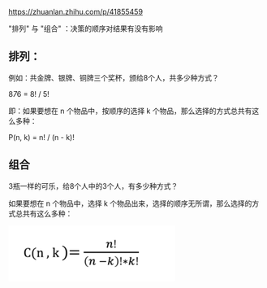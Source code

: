 https://zhuanlan.zhihu.com/p/41855459

"排列" 与 "组合" ：决策的顺序对结果有没有影响
## 排列：
例如：共金牌、银牌、铜牌三个奖杯，颁给8个人，共多少种方式？

8*7*6 = 8! / 5!

即：如果要想在 n 个物品中，按顺序的选择 k 个物品，那么选择的方式总共有这么多种：

P(n, k) = n! / (n - k)!

## 组合 
3瓶一样的可乐，给8个人中的3个人，有多少种方式？

如果要想在 n 个物品中，选择 k 个物品出来，选择的顺序无所谓，那么选择的方式总共有这么多种：

<img src="./assets/WechatIMG336.png">
